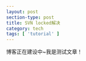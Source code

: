 ```yaml
---
layout: post
section-type: post
title: SVN locked解决
category: tech
tags: [ 'tutorial' ]
---
```


博客正在建设中~我是测试文章！